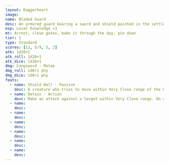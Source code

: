 ```yaml
---
layout: Daggerheart
image:
name: Bladed Guard
desc: An armored guard bearing a sword and shield painted in the settlement’s colors.
exp: Local Knowledge +3
mt: Arrest, close gates, make it through the day, pin down
tier: 1
type: Standard
scores: [12, 5/9, 5, 2]
atk: 1d20+1
atk_roll: 1d20+1
atk_dice: 1d20+1
dmg: Longsword - Melee
dmg_roll: 1d6+1 phy
dmg_dice: 1d6+1 phy
feats:
  - name: Shield Wall - Passive
    desc: A creature who tries to move within Very Close range of the Guard must succeed on an Agility Roll. If additional Bladed Guards are standing in a line alongside the first, and each is within Melee range of another guard in the line, the Difficulty increases by the total number of guards in the line.
  - name: Detain - Action
    desc: Make an attack against a target within Very Close range. On a success, mark a Stress to Restrain the target until they break free with a successful attack, Finesse Roll, or Strength Roll.
  - name: 
    desc: 
  - name: 
    desc: 
  - name: 
    desc: 
  - name: 
    desc: 
  - name: 
    desc: 
  - name: 
    desc: 
---
```


